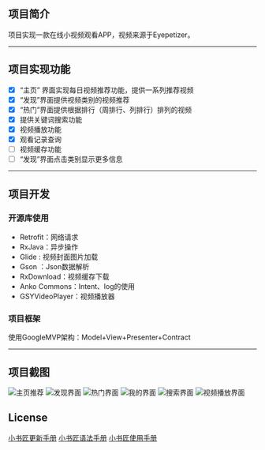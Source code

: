 
## 项目简介
   项目实现一款在线小视频观看APP，视频来源于Eyepetizer。

___

## 项目实现功能

- [x] “主页” 界面实现每日视频推荐功能，提供一系列推荐视频
- [x] “发现”界面提供视频类别的视频推荐
- [x] “热门”界面提供根据排行（周排行、列排行）排列的视频
- [x] 提供关键词搜索功能
- [x] 视频播放功能
- [x] 观看记录查询
- [ ] 视频缓存功能
- [ ] “发现”界面点击类别显示更多信息

___



## 项目开发

### 开源库使用

 - Retrofit：网络请求
 - RxJava：异步操作
 - Glide : 视频封面图片加载
 - Gson ：Json数据解析
 - RxDownload：视频缓存下载
 - Anko Commons：Intent、log的使用
 - GSYVideoPlayer：视频播放器

### 项目框架

使用GoogleMVP架构：Model+View+Presenter+Contract

___


## 项目截图
![主页推荐](./images/Screenshot_2019-12-26-14-21-47-37_1.png)
![发现界面](./images/Screenshot_2019-12-26-14-21-50-01.png)
![热门界面](./images/Screenshot_2019-12-26-14-21-53-08.png)
![我的界面](./images/Screenshot_2019-12-26-14-21-55-45.png)
![搜索界面](./images/Screenshot_2019-12-26-14-22-00-92.png)
![视频播放界面](./images/Screenshot_2019-12-26-14-22-09-95.png)

## License

[小书匠更新手册](storywriter/upgrade_log)
[小书匠语法手册](storywriter/grammar)
[小书匠使用手册](storywriter/tutorial)
